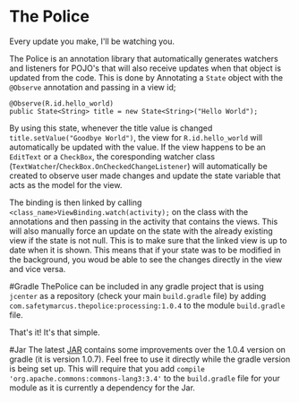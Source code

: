 # The Police
Every update you make, I'll be watching you.

The Police is an annotation library that automatically generates watchers and listeners for POJO's that will also receive updates when that object is updated from the code. This is done by Annotating a `State` object with the `@Observe` annotation and passing in a view id;

```
@Observe(R.id.hello_world)
public State<String> title = new State<String>("Hello World");
```

By using this state, whenever the title value is changed `title.setValue("Goodbye World")`, the view for `R.id.hello_world` will automatically be updated with the value. If the view happens to be an `EditText` or a `CheckBox`, the coresponding watcher class (`TextWatcher`/`CheckBox.OnCheckedChangeListener`) will automatically be created to observe user made changes and update the state variable that acts as the model for the view.

The binding is then linked by calling `<class_name>ViewBinding.watch(activity);` on the class with the annotations and then passing in the activity that contains the views. This will also manually force an update on the state with the already existing view if the state is not null. This is to make sure that the linked view is up to date when it is shown. This means that if your state was to be modified in the background, you woud be able to see the changes directly in the view and vice versa.

#Gradle
ThePolice can be included in any gradle project that is using `jcenter` as a repository (check your main `build.gradle` file) by adding 
`com.safetymarcus.thepolice:processing:1.0.4` to the module `build.gradle` file.

That's it! It's that simple.

#Jar
The latest <a href="https://bintray.com/artifact/download/safetymarcus/maven/1.0.7/ThePolice-1.0.7.jar">JAR</a> contains some improvements over the 1.0.4 version on gradle (it is version 1.0.7). Feel free to use it directly while the gradle version is being set up. This will require that you add `compile 'org.apache.commons:commons-lang3:3.4'` to the `build.gradle` file for your module as it is currently a dependency for the Jar.

